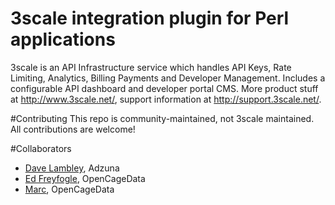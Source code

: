 # 3scale integration plugin for Perl applications
3scale is an API Infrastructure service which handles API Keys, Rate Limiting, Analytics, Billing Payments and Developer Management. Includes a configurable API dashboard and developer portal CMS. More product stuff at http://www.3scale.net/, support information at http://support.3scale.net/.

#Contributing
This repo is community-maintained, not 3scale maintained. All contributions are welcome!


#Collaborators

* [Dave Lambley](https://github.com/davel), Adzuna
* [Ed Freyfogle](https://github.com/freyfogle), OpenCageData
* [Marc](https://github.com/mtmail), OpenCageData





